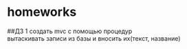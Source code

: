 # homeworks
##ДЗ 1 
создать mvc с помощью процедур  
вытаскивать записи из базы   и вносить их(текст, название)
